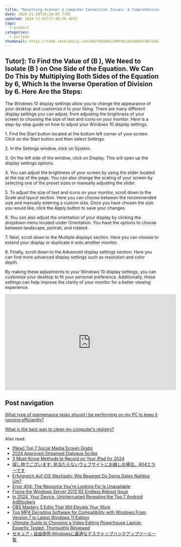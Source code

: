 ```yaml
---
title: "Resolving Scanner & Computer Connection Issues: A Comprehensive Guide - Expert Advice From YL Computing"
date: 2024-11-29T16:24:07.770Z
updated: 2024-12-01T17:49:50.483Z
tags:
  - product
categories:
  - pcclean
thumbnail: https://thmb.techidaily.com/d02f0d2061399f021d19d9bbfd673d9a86e50237396b8522657b45e5482dbe37.jpg
---
```


## Tutor]: To Find the Value of \(B \), We Need to Isolate \(B \) on One Side of the Equation. We Can Do This by Multiplying Both Sides of the Equation by 6, Which Is the Inverse Operation of Division by 6. Here Are the Steps:

The Windows 10 display settings allow you to change the appearance of your desktop and customize it to your liking. There are many different display settings you can adjust, from adjusting the brightness of your screen to choosing the size of text and icons on your monitor. Here is a step-by-step guide on how to adjust your Windows 10 display settings. 

1\. Find the Start button located at the bottom left corner of your screen. Click on the Start button and then select Settings.

2\. In the Settings window, click on System.

3\. On the left side of the window, click on Display. This will open up the display settings options. 

4\. You can adjust the brightness of your screen by using the slider located at the top of the page. You can also change the scaling of your screen by selecting one of the preset sizes or manually adjusting the slider.

5\. To adjust the size of text and icons on your monitor, scroll down to the Scale and layout section. Here you can choose between the recommended size and manually entering a custom size. Once you have chosen the size you would like, click the Apply button to save your changes.

6\. You can also adjust the orientation of your display by clicking the dropdown menu located under Orientation. You have the options to choose between landscape, portrait, and rotated.

7\. Next, scroll down to the Multiple displays section. Here you can choose to extend your display or duplicate it onto another monitor.

8\. Finally, scroll down to the Advanced display settings section. Here you can find more advanced display settings such as resolution and color depth. 

By making these adjustments to your Windows 10 display settings, you can customize your desktop to fit your personal preference. Additionally, these settings can help improve the clarity of your monitor for a better viewing experience.

<!-- affiliate ads begin -->
<iframe width="560" height="315" src="https://www.youtube.com/embed/nlwr9LjJ-ng?si=I6UNAtfBkY2FTceu" title="YouTube video player" frameborder="0" allow="accelerometer; autoplay; clipboard-write; encrypted-media; gyroscope; picture-in-picture; web-share" referrerpolicy="strict-origin-when-cross-origin" allowfullscreen></iframe>
<!-- affiliate ads end -->

## Post navigation

[What type of maintenance tasks should I be performing on my PC to keep it running efficiently?](https://tools.techidaily.com/pcclean/products/)

[What is the best way to clean my computer’s registry?](https://tools.techidaily.com/pcclean/products/)

<ins class="adsbygoogle"
     style="display:block"
     data-ad-format="autorelaxed"
     data-ad-client="ca-pub-7571918770474297"
     data-ad-slot="1223367746"></ins>

<ins class="adsbygoogle"
     style="display:block"
     data-ad-client="ca-pub-7571918770474297"
     data-ad-slot="8358498916"
     data-ad-format="auto"
     data-full-width-responsive="true"></ins>

<span class="atpl-alsoreadstyle">Also read:</span>
<div><ul>
<li><a href="https://facebook-video-recording.techidaily.com/new-top-7-social-media-screen-grabs/"><u>[New] Top 7 Social Media Screen Grabs</u></a></li>
<li><a href="https://youtube-stream.techidaily.com/2024-approved-streamed-dialogue-scribe/"><u>2024 Approved Streamed Dialogue Scribe</u></a></li>
<li><a href="https://screen-video-capture.techidaily.com/3-must-know-methods-to-record-on-your-ipad-for-2024/"><u>3 Must-Know Methods to Record on Your iPad for 2024</u></a></li>
<li><a href="https://discover-amazing.techidaily.com/1728474710726-404/"><u>探し物でございます: 見当たらないウェブサイトにお越しの場合、404エラーです</u></a></li>
<li><a href="https://discover-amazing.techidaily.com/erfolgreich-auf-ios-wechseln-wie-bewegst-du-deine-daten-nahtlos-um/"><u>Erfolgreich Auf iOS Wechseln: Wie Bewegst Du Deine Daten Nahtlos Um?</u></a></li>
<li><a href="https://discover-amazing.techidaily.com/error-404-the-resource-youre-looking-for-is-unavailable/"><u>Error 404: The Resource You're Looking For Is Unavailable</u></a></li>
<li><a href="https://discover-amazing.techidaily.com/fixing-the-windows-server-2012-r2-endless-reboot-issue/"><u>Fixing the Windows Server 2012 R2 Endless Reboot Issue</u></a></li>
<li><a href="https://youtube-web.techidaily.com/24-your-device-uninterrupted-revealing-the-top-7-android-adblockers/"><u>In 2024, Your Device, Uninterrupted Revealing the Top 7 Android AdBlockers</u></a></li>
<li><a href="https://screen-mirroring-recording.techidaily.com/obs-mastery-5-edits-that-will-elevate-your-work/"><u>OBS Mastery 5 Edits That Will Elevate Your Work</u></a></li>
<li><a href="https://tech-hub.techidaily.com/top-mp4-decoding-software-for-compatibility-with-windows-from-version-7-to-latest-windows-11-edition/"><u>Top MP4 Decoding Software for Compatibility with Windows From Version 7 to Latest Windows 11 Edition</u></a></li>
<li><a href="https://hardware-updates.techidaily.com/ultimate-guide-to-choosing-a-video-editing-powerhouse-laptop-expertly-tested-thoroughly-reviewed/"><u>Ultimate Guide to Choosing a Video Editing Powerhouse Laptop: Expertly Tested, Thoroughly Reviewed</u></a></li>
<li><a href="https://discover-amazing.techidaily.com/1728477575194-windows/"><u>セキュア・自由提供:Windowsに最適なデスクトップバックアップツール一覧</u></a></li>
</ul></div>

